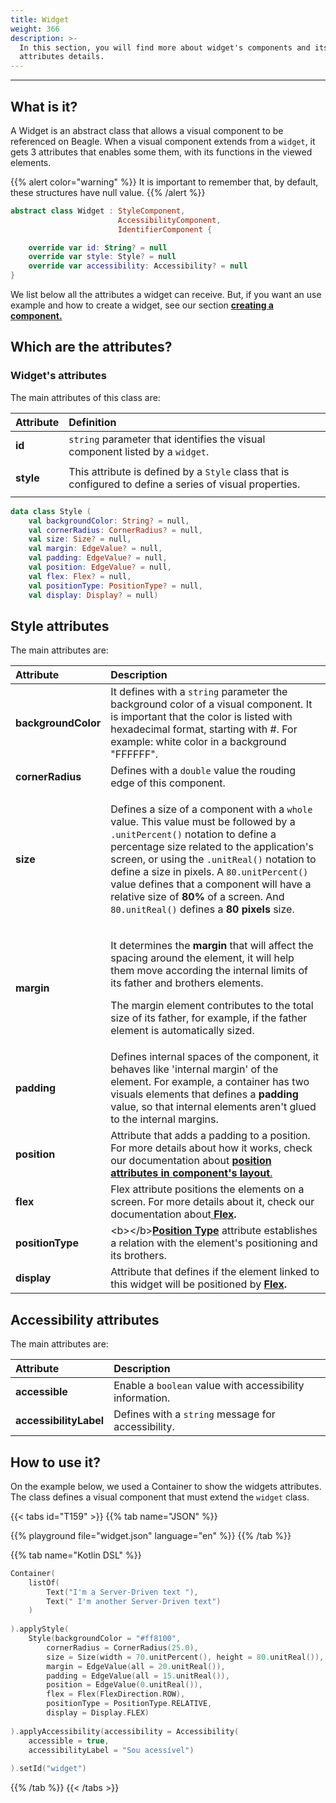 ```yaml
---
title: Widget
weight: 366
description: >-
  In this section, you will find more about widget's components and its
  attributes details.
---
```


---

## What is it?

A Widget is an abstract class that allows a visual component to be referenced on Beagle. When a visual component extends from a `widget`, it gets 3 attributes that enables some them, with its functions in the viewed elements. 

{{% alert color="warning" %}}
It is important to remember that, by default, these structures have null value.
{{% /alert %}}

```kotlin
abstract class Widget : StyleComponent, 
                        AccessibilityComponent,
                        IdentifierComponent {

    override var id: String? = null
    override var style: Style? = null
    override var accessibility: Accessibility? = null
}
```

We list below all the attributes a widget can receive. But, if you want an use example and how to create a widget, see our section [**creating a component.** ](/resources/customization/beagle-for-android/custom-widget)

## Which are the attributes? 

### Widget's attributes

The main attributes of this class are: 

<table>
  <thead>
    <tr>
      <th style="text-align:left">Attribute</th>
      <th style="text-align:left">Definition</th>
    </tr>
  </thead>
  <tbody>
    <tr>
      <td style="text-align:left"><b>id</b>
      </td>
      <td style="text-align:left"><code>string</code> parameter that identifies the visual component listed
        by a <code>widget</code>.</td>
    </tr>
    <tr>
      <td style="text-align:left">
        <p></p>
        <p><b>style</b>
        </p>
      </td>
      <td style="text-align:left">This attribute is defined by a <code>Style</code> class that is configured
        to define a series of visual properties.</td>
    </tr>
  </tbody>
</table>

```kotlin
data class Style (
    val backgroundColor: String? = null,
    val cornerRadius: CornerRadius? = null,
    val size: Size? = null,
    val margin: EdgeValue? = null,
    val padding: EdgeValue? = null,
    val position: EdgeValue? = null,
    val flex: Flex? = null,
    val positionType: PositionType? = null,
    val display: Display? = null)
```

## Style attributes

The main attributes are: 

<table>
  <thead>
    <tr>
      <th style="text-align:left"><b>Attribute</b>
      </th>
      <th style="text-align:left">Description</th>
    </tr>
  </thead>
  <tbody>
    <tr>
      <td style="text-align:left"><b>backgroundColor</b>
      </td>
      <td style="text-align:left">It defines with a <code>string</code> parameter the background color of
        a visual component. It is important that the color is listed with hexadecimal
        format, starting with #. For example: white color in a background &quot;FFFFFF&quot;.</td>
    </tr>
    <tr>
      <td style="text-align:left"><b>cornerRadius</b>
      </td>
      <td style="text-align:left">Defines with a <code>double</code> value the rouding edge of this component.</td>
    </tr>
    <tr>
      <td style="text-align:left"><b>size</b>
      </td>
      <td style="text-align:left">
        <p>Defines a size of a component with a <code>whole</code> value. This value
          must be followed by a <code>.unitPercent()</code> notation to define a percentage
          size related to the application&apos;s screen, or using the <code>.unitReal()</code> notation
          to define a size in pixels. A <code>80.unitPercent()</code> value defines
          that a component will have a relative size of <b>80%</b> of a screen. And <code>80.unitReal()</code> defines
          a<b> 80 pixels</b> size.</p>
        <p></p>
      </td>
    </tr>
    <tr>
      <td style="text-align:left"><b>margin</b>
      </td>
      <td style="text-align:left">
        <p>It determines the <b>margin</b> that will affect the spacing around the
          element, it will help them move according the internal limits of its father
          and brothers elements.</p>
        <p>The margin element contributes to the total size of its father, for example,
          if the father element is automatically sized.</p>
      </td>
    </tr>
    <tr>
      <td style="text-align:left"><b>padding</b>
      </td>
      <td style="text-align:left">Defines internal spaces of the component, it behaves like &apos;internal
        margin&apos; of the element. For example, a container has two visuals elements
        that defines a <b>padding </b>value, so that internal elements aren&apos;t
        glued to the internal margins.</td>
    </tr>
    <tr>
      <td style="text-align:left"><b>position</b>
      </td>
      <td style="text-align:left">Attribute that adds a padding to a position. For more details about how
        it works, check our documentation about <a href="https://docs.usebeagle.io/v/v1.0-en/exemplos-e-tutoriais/component-layout"><b>position attributes in  component&apos;s layout</b>. </a>
      </td>
    </tr>
    <tr>
      <td style="text-align:left"><b>flex</b>
      </td>
      <td style="text-align:left">Flex attribute positions the elements on a screen. For more details about
        it, check our documentation about<a href="https://docs.usebeagle.io/v/v1.0-en/exemplos-e-tutoriais/component-layout/flex"> <b>Flex</b></a><b>.</b> 
      </td>
    </tr>
    <tr>
      <td style="text-align:left"><b>positionType</b>
      </td>
      <td style="text-align:left">&lt;b&gt;&lt;/b&gt;<a href="../resources/components-positioning/positiontype"><b>Position Type</b></a> attribute
        establishes a relation with the element&apos;s positioning and its brothers.</td>
    </tr>
    <tr>
      <td style="text-align:left"><b>display</b>
      </td>
      <td style="text-align:left">Attribute that defines if the element linked to this widget will be positioned
        by<b> </b><a href="https://docs.usebeagle.io/v/v1.0-en/exemplos-e-tutoriais/component-layout/positiontype"><b>Flex</b></a><b>. </b>
      </td>
    </tr>
  </tbody>
</table>

## Accessibility attributes

The main attributes are: 

| Attribute | Description |
| :--- | :--- |
| **accessible** | Enable a `boolean` value with accessibility information.  |
| **accessibilityLabel**  | Defines with a `string` message for accessibility. |

## How to use it?

On the example below, we used a Container to show the widgets attributes. The class defines a visual component that must extend the `widget` class. 

{{< tabs id="T159" >}}
{{% tab name="JSON" %}}
<!-- json-playground:widget.json
{
      "_beagleComponent_" : "beagle:container",
      "children" : [ {
        "_beagleComponent_" : "beagle:text",
        "text" : "I'm a Server-Driven text"
      }, {
        "_beagleComponent_" : "beagle:text",
        "text" : "I'm another Server-Driven text"
      } ],
      "id" : "widget",
      "style" : {
        "backgroundColor" : "#ff8100",
        "cornerRadius" : {
          "radius" : 25.0
        },
        "size" : {
          "width" : {
            "value" : 70.0,
            "type" : "PERCENT"
          },
          "height" : {
            "value" : 80.0,
            "type" : "REAL"
          }
        },
        "margin" : {
          "all" : {
            "value" : 20.0,
            "type" : "REAL"
          }
        },
        "padding" : {
          "all" : {
            "value" : 15.0,
            "type" : "REAL"
          }
        },
        "position" : {
          "left" : {
            "value" : 0.0,
            "type" : "REAL"
          }
        },
        "flex" : {
          "flexDirection" : "ROW"
        },
        "positionType" : "RELATIVE",
        "display" : "FLEX"
      },
      "accessibility" : {
        "accessible" : true,
        "accessibilityLabel" : "Sou acessível"
      }
    }
-->
{{% playground file="widget.json" language="en" %}}
{{% /tab %}}

{{% tab name="Kotlin DSL" %}}
```kotlin
Container(
    listOf(
        Text("I'm a Server-Driven text "),
        Text(" I'm another Server-Driven text")
    )
    
).applyStyle(
    Style(backgroundColor = "#ff8100",
        cornerRadius = CornerRadius(25.0),
        size = Size(width = 70.unitPercent(), height = 80.unitReal()),
        margin = EdgeValue(all = 20.unitReal()),
        padding = EdgeValue(all = 15.unitReal()),
        position = EdgeValue(0.unitReal()),
        flex = Flex(FlexDirection.ROW),
        positionType = PositionType.RELATIVE,
        display = Display.FLEX)
        
).applyAccessibility(accessibility = Accessibility(
    accessible = true,
    accessibilityLabel = "Sou acessível")
    
).setId("widget")

```
{{% /tab %}}
{{< /tabs >}}
